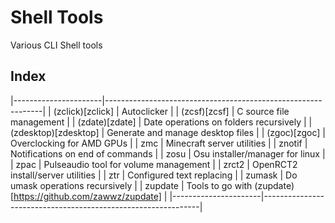 # Shell Tools

Various CLI Shell tools

## Index

|----------------------|--------------------------------------------------------------|
| (zclick)[zclick]     | Autoclicker                                                  |
| (zcsf)[zcsf]         | C source file management                                     |
| (zdate)[zdate]       | Date operations on folders recursively                       |
| (zdesktop)[zdesktop] | Generate and manage desktop files                            |
| (zgoc)[zgoc]         | Overclocking for AMD GPUs                                    |
| zmc                  | Minecraft server utilities                                   |
| znotif               | Notifications on end of commands                             |
| zosu                 | Osu installer/manager for linux                              |
| zpac                 | Pulseaudio tool for volume management                        |
| zrct2                | OpenRCT2 install/server utilities                            |
| ztr                  | Configured text replacing                                    |
| zumask               | Do umask operations recursively                              |
| zupdate              | Tools to go with (zupdate)[https://github.com/zawwz/zupdate] |
|----------------------|--------------------------------------------------------------|

